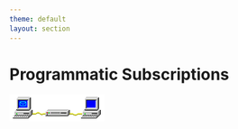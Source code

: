 ```yaml
---
theme: default
layout: section
---
```


# Programmatic Subscriptions

![Win Pub/Sub Animation](.demo/slides/images/win-pubsub-x100.gif)